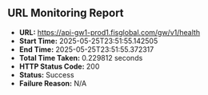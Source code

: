 ## URL Monitoring Report

- **URL:** https://api-gw1-prod1.fisglobal.com/gw/v1/health
- **Start Time:** 2025-05-25T23:51:55.142505
- **End Time:** 2025-05-25T23:51:55.372317
- **Total Time Taken:** 0.229812 seconds
- **HTTP Status Code:** 200
- **Status:** Success
- **Failure Reason:** N/A

